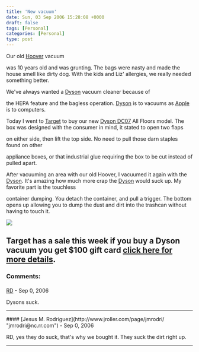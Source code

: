```yaml
---
title: 'New vacuum'
date: Sun, 03 Sep 2006 15:28:08 +0000
draft: false
tags: [Personal]
categories: [Personal]
type: post
---
```


Our old [Hoover](http://www.dyson.com/tech/dysoncyclone/default.asp?sinavtype=inpage) vacuum

was 10 years old and was grunting. The bags were nasty and made the house smell like dirty dog. With the kids and Liz' allergies, we really needed something better.

We've always wanted a [Dyson](http://www.dyson.com) vacuum cleaner because of

the HEPA feature and the bagless operation. [Dyson](http://www.dyson.com) is to vacuums as [Apple](http://www.apple.com) is to computers.

Today I went to [Target](http://www.target.com) to buy our new [Dyson DC07](http://www.dyson.com/range/access_frame.asp?model=DC07-SY-HEPA) All Floors model. The box was designed with the consumer in mind, it stated to open two flaps

on either side, then lift the top side. No need to pull those darn staples found on other

appliance boxes, or that industrial glue requiring the box to be cut instead of pulled apart.

After vacuuming an area with our old Hoover, I vacuumed it again with the [Dyson](http://www.dyson.com). It's amazing how much more crap the [Dyson](http://www.dyson.com) would suck up. My favorite part is the touchless

container dumping. You detach the container, and pull a trigger. The bottom opens up allowing you to dump the dust and dirt into the trashcan without having to touch it.

![](http://www.dyson.com/range/DC07-SY-HEPA/1.jpg)

Target has a sale this week if you buy a Dyson vacuum you get $100 gift card [click here for more details](http://www.target.com/gp/browse.html/ref=sc_iw_l_0/601-4731353-8160948?%5Fencoding=UTF8&node=12957121).
---
### Comments:
####
[RD](http://jroller.com/page/malformed "") - <time datetime="2006-09-03 15:52:32">Sep 0, 2006</time>

Dysons suck.
<hr />
####
[Jesus M. Rodriguez](http://www.jroller.com/page/jmrodri/ "jmrodri@nc.rr.com") - <time datetime="2006-09-03 16:14:24">Sep 0, 2006</time>

RD, yes they do suck, that's why we bought it. They suck the dirt right up.
<hr />
